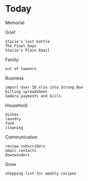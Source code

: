 # Today

Memorial


Grief

    Stacie's last battle
    The Final Days
    Stacie's Place Email

Family

    out of towners

Business

    import User ID.xlsx into Strong Box
    billing spreadsheet
    Sedera payments and bills

Household

    dishes
    laundry
    food
    cleaning

Communication

    review subscribers
    email contacts
    Downwinders

Grow

    shopping list for weekly recipes


